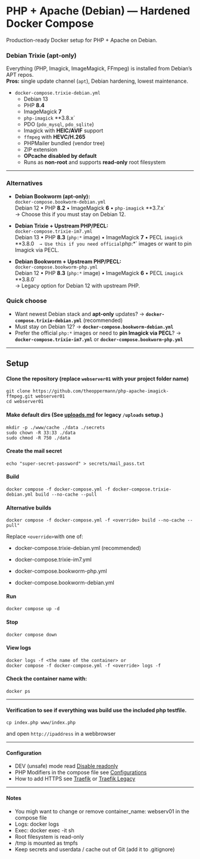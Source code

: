 # PHP + Apache (Debian) — Hardened Docker Compose

Production-ready Docker setup for PHP + Apache on Debian.

### Debian Trixie (apt-only)
Everything (PHP, Imagick, ImageMagick, FFmpeg) is installed from Debian’s APT repos.  
**Pros:** single update channel (`apt`), Debian hardening, lowest maintenance.  

- `docker-compose.trixie-debian.yml`  
  - Debian 13  
  - PHP **8.4**  
  - ImageMagick **7**  
  - `php-imagick` **3.8.x`  
  - PDO (`pdo_mysql`, `pdo_sqlite`)  
  - Imagick with **HEIC/AVIF** support  
  - `ffmpeg` with **HEVC/H.265**  
  - PHPMailer bundled (vendor tree)  
  - ZIP extension  
  - **OPcache disabled by default**  
  - Runs as **non-root** and supports **read-only** root filesystem  

---

### Alternatives

- **Debian Bookworm (apt-only):**  
  `docker-compose.bookworm-debian.yml`  
  Debian 12 • PHP **8.2** • ImageMagick **6** • `php-imagick` **3.7.x`  
  → Choose this if you must stay on Debian 12.  

- **Debian Trixie + Upstream PHP/PECL:**  
  `docker-compose.trixie-im7.yml`  
  Debian 13 • PHP **8.3** (`php:*` image) • ImageMagick **7** • PECL `imagick` **3.8.0`  
  → Use this if you need official `php:*` images or want to pin Imagick via PECL.  

- **Debian Bookworm + Upstream PHP/PECL:**  
  `docker-compose.bookworm-php.yml`  
  Debian 12 • PHP **8.3** (`php:*` image) • ImageMagick **6** • PECL `imagick` **3.8.0`  
  → Legacy option for Debian 12 with upstream PHP.  

### Quick choose

- Want newest Debian stack and **apt-only** updates? → **`docker-compose.trixie-debian.yml`** (recommended)  
- Must stay on Debian 12? → **`docker-compose.bookworm-debian.yml`**  
- Prefer the official `php:*` images or need to **pin Imagick via PECL**? → **`docker-compose.trixie-im7.yml`** or **`docker-compose.bookworm-php.yml`**

---

## Setup

#### Clone the repository (replace `webserver01` with your project folder name)
```
git clone https://github.com/theoppermann/php-apache-imagick-ffmpeg.git webserver01
cd webserver01
```
#### Make default dirs (See [uploads.md](notes/uploads.md) for legacy `/uploads` setup.)
```
mkdir -p ./www/cache ./data ./secrets
sudo chown -R 33:33 ./data
sudo chmod -R 750 ./data
```
#### Create the mail secret
```
echo "super-secret-password" > secrets/mail_pass.txt
```
#### Build
```
docker compose -f docker-compose.yml -f docker-compose.trixie-debian.yml build --no-cache --pull
```
#### Alternative builds 
```
docker compose -f docker-compose.yml -f <override> build --no-cache --pull"
```
Replace ``` <override> ```with one of:

- docker-compose.trixie-debian.yml (recommended)

- docker-compose.trixie-im7.yml

- docker-compose.bookworm-php.yml

- docker-compose.bookworm-debian.yml


#### Run
```
docker compose up -d
```

#### Stop
```
docker compose down
```
#### View logs
```
docker logs -f <the name of the container> or
docker compose -f docker-compose.yml -f <override> logs -f
```

#### Check the container name with:
```
docker ps
```
---

#### Verification to see if everything was build use the included php testfile.
```
cp index.php www/index.php
```
and open ```http://ipaddress``` in a webbrowser

---

#### Configuration
- DEV (unsafe) mode read [Disable readonly](notes/dev.md)
- PHP Modifiers in the compose file see [Configurations](notes/conf.md)
- How to add HTTPS see [Traefik](notes/traefik.md) or [Traefik Legacy](notes/traefik_legacy.md)

---

#### Notes

- You migh want to change or remove container_name: webserv01 in the compose file
- Logs: docker logs <the name of the container>
- Exec: docker exec -it <the name of the container> sh
- Root filesystem is read-only
- /tmp is mounted as tmpfs
- Keep secrets and userdata / cache out of Git (add it to .gitignore)


